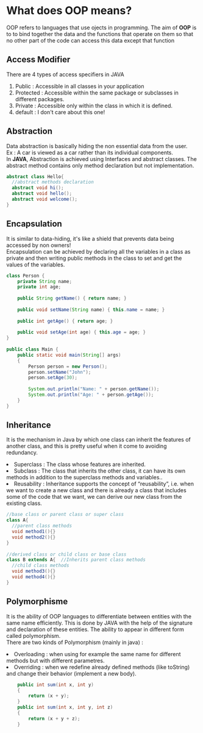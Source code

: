 <h1> What does OOP means?</h1>
<p>OOP refers to languages that use ojects in programming. The aim of <strong>OOP</strong>
  is to to bind together the data and the functions that operate on them so that no other part of   the code can access this data except that function</p>
<h2>Access Modifier</h2>
<p>There are 4 types of access specifiers in JAVA</p>
<ol>
  <li>Public : Accessible in all classes in your application</li>
  <li>Protected : Accessible within the same package or subclasses in different packages. </li>
  <li>Private : Accessible only within the class in which it is defined. </li>
  <li>default : I don't care about this one!</li>
</ol>

<h2>Abstraction</h2>
<p>Data abstraction is basically hiding the non essential data from the user.<br>
Ex : A car is viewed as a car rather than its individual components.<br>
In <strong>JAVA</strong>, Abstraction is achieved using Interfaces and abstract classes. The abstract method contains only method declaration but not implementation.</p>

```java
abstract class Hello{
  //abstract methods declaration
  abstract void hi();
  abstract void hello();
  abstract void welcome();
}
```

<h2>Encapsulation</h2>
<p>It is similar to data-hiding, it's like a shield that prevents data being accessed by non owners!<br>
Encapsulation can be achieved by declaring all the variables in a class as private and then writing public methods in the class to set and get the values of the variables.</p>

```java
class Person {
    private String name;
    private int age;
 
    public String getName() { return name; }
 
    public void setName(String name) { this.name = name; }
 
    public int getAge() { return age; }
 
    public void setAge(int age) { this.age = age; }
}
 
public class Main {
    public static void main(String[] args)
    {
        Person person = new Person();
        person.setName("John");
        person.setAge(30);
 
        System.out.println("Name: " + person.getName());
        System.out.println("Age: " + person.getAge());
    }
}
```

<h2>Inheritance</h2>
<p>It is the mechanism in Java by which one class can inherit the features of another class, and this is pretty useful when it come to avoiding redundancy.<br>
  <li>Superclass : The class whose features are inherited.</li>
  <li>Subclass : The class that inherits the other class, it can have its own methods in addition to the superclass methods and variables..</li>
  <li>Reusability : Inheritance supports the concept of “reusability”, i.e. when we want to create a new class and there is already a class that includes some of the code that we want, we can derive our new class from the existing class.</li>
</p>

```java
//base class or parent class or super class
class A{
  //parent class methods
  void method1(){}
  void method2(){}
}
  
//derived class or child class or base class
class B extends A{  //Inherits parent class methods
  //child class methods
  void method3(){}
  void method4(){}
}
```

<h2>Polymorphisme</h2>
<p>It is the ability of OOP languages to differentiate between entities with the same name efficiently. This is done by JAVA with the help of the signature and declaration of these entities. The ability to appear in different form called polymorphism.<br>
There are two kinds of Polymorphism (mainly in java) : <br>
<li>Overloading : when using for example the same name for different methods but with different parametres.</li>
<li>Overriding : when we redefine already defined methods (like toString) and change their behavior (implement a new body).</li>
</p>

```java
    public int sum(int x, int y)
    {
        return (x + y);
    }
    public int sum(int x, int y, int z)
    {
        return (x + y + z);
    }
```




















